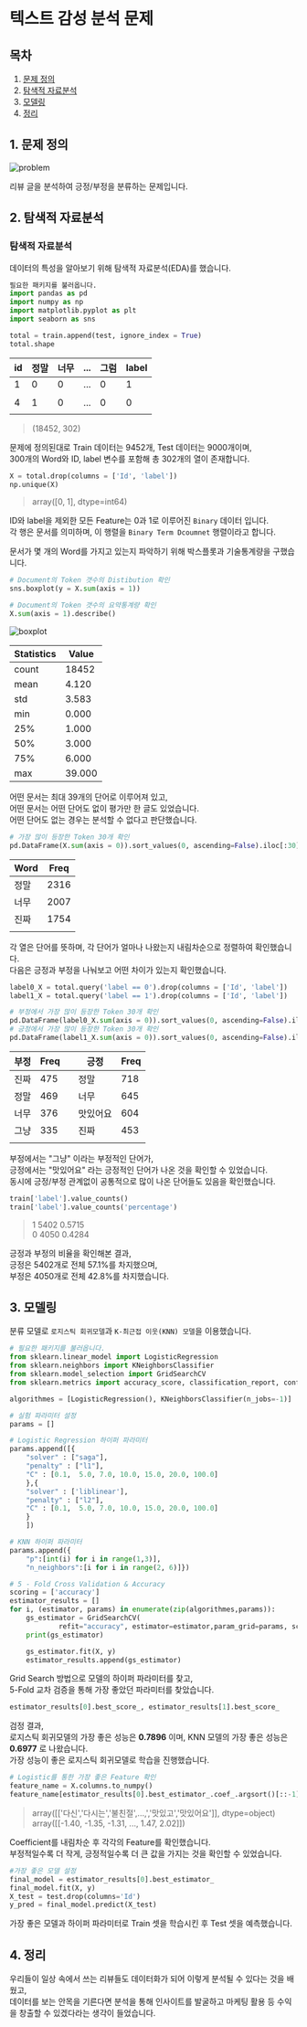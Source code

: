 # 텍스트 감성 분석 문제

## 목차
1. [문제 정의](#1-문제-정의)
2. [탐색적 자료분석](#2-탐색적-자료분석)
3. [모델링](#3-모델링)
4. [정리](#4-정리)

## 1. 문제 정의

![problem](img/2_camp_exam.jpg)

리뷰 글을 분석하여 긍정/부정을 분류하는 문제입니다.  


## 2. 탐색적 자료분석

### 탐색적 자료분석

데이터의 특성을 알아보기 위해 탐색적 자료분석(EDA)를 했습니다.  

```python
필요한 패키지를 불러옵니다.
import pandas as pd
import numpy as np
import matplotlib.pyplot as plt
import seaborn as sns
```

```python
total = train.append(test, ignore_index = True)
total.shape
```

|id|정말|너무|...|그럼|label|
|-|-|-|-|-|-|
|1|0|0|...|0|1|
||||||
|4|1|0|...|0|0|
||||||

> (18452, 302)

문제에 정의된대로 Train 데이터는 9452개, Test 데이터는 9000개이며,  
300개의 Word와 ID, label 변수를 포함해 총 302개의 열이 존재합니다.

```python
X = total.drop(columns = ['Id', 'label'])
np.unique(X)
```
> array([0, 1], dtype=int64)

ID와 label을 제외한 모든 Feature는 0과 1로 이루어진 `Binary` 데이터 입니다.  
각 행은 문서를 의미하며, 이 행렬을 `Binary Term Dcoumnet` 행렬이라고 합니다.  

문서가 몇 개의 Word를 가지고 있는지 파악하기 위해 박스플롯과 기술통계량을 구했습니다.

```python
# Document의 Token 갯수의 Distibution 확인
sns.boxplot(y = X.sum(axis = 1))

# Document의 Token 갯수의 요약통계량 확인
X.sum(axis = 1).describe()
```

![boxplot](img/boxplot.png)

| Statistics | Value|
| --- | --- |
| count | 18452 | 
| mean | 4.120 | 
| std | 3.583 | 
| min | 0.000 | 
| 25% | 1.000 | 
| 50% | 3.000 | 
| 75% | 6.000 | 
| max | 39.000 | 

어떤 문서는 최대 39개의 단어로 이루어져 있고,  
어떤 문서는 어떤 단어도 없이 평가만 한 글도 있었습니다.  
어떤 단어도 없는 경우는 분석할 수 없다고 판단했습니다.  

```python
# 가장 많이 등장한 Token 30개 확인
pd.DataFrame(X.sum(axis = 0)).sort_values(0, ascending=False).iloc[:30]
```

| Word | Freq |
| --- | --- |
| 정말 | 2316 | 
| 너무 | 2007 | 
| 진짜 | 1754 | 
| | | 

각 열은 단어를 뜻하며, 각 단어가 얼마나 나왔는지 내림차순으로 정렬하여 확인했습니다.  
다음은 긍정과 부정을 나눠보고 어떤 차이가 있는지 확인했습니다.  

```python
label0_X = total.query('label == 0').drop(columns = ['Id', 'label'])
label1_X = total.query('label == 1').drop(columns = ['Id', 'label'])

# 부정에서 가장 많이 등장한 Token 30개 확인
pd.DataFrame(label0_X.sum(axis = 0)).sort_values(0, ascending=False).iloc[:30]
# 긍정에서 가장 많이 등장한 Token 30개 확인
pd.DataFrame(label1_X.sum(axis = 0)).sort_values(0, ascending=False).iloc[:30]
```

| 부정 | Freq | | 긍정 | Freq |
| --- | --- | --- | --- | --- |
| 진짜 | 475 | | 정말 | 718 |
| 정말 | 469 | | 너무 | 645 |
| 너무 | 376 | | 맛있어요 | 604 |
| 그냥 | 335 | | 진짜 | 453 |
||||||

부정에서는 "그냥" 이라는 부정적인 단어가,  
긍정에서는 "맛있어요" 라는 긍정적인 단어가 나온 것을 확인할 수 있었습니다.  
동시에 긍정/부정 관계없이 공통적으로 많이 나온 단어들도 있음을 확인했습니다.  

```python
train['label'].value_counts()
train['label'].value_counts('percentage')
```
> 1 5402  0.5715  
> 0 4050  0.4284  

긍정과 부정의 비율을 확인해본 결과,  
긍정은 5402개로 전체 57.1%를 차지했으며,  
부정은 4050개로 전체 42.8%를 차지했습니다.  

## 3. 모델링

분류 모델로 `로지스틱 회귀모델`과 `K-최근접 이웃(KNN) 모델`을 이용했습니다.  

```python
# 필요한 패키지를 불러옵니다.
from sklearn.linear_model import LogisticRegression
from sklearn.neighbors import KNeighborsClassifier
from sklearn.model_selection import GridSearchCV
from sklearn.metrics import accuracy_score, classification_report, confusion_matrix
```

```python
algorithmes = [LogisticRegression(), KNeighborsClassifier(n_jobs=-1)]

# 실험 파라미터 설정
params = []

# Logistic Regression 하이퍼 파라미터
params.append([{
    "solver" : ["saga"],
    "penalty" : ["l1"],
    "C" : [0.1,  5.0, 7.0, 10.0, 15.0, 20.0, 100.0]
    },{
    "solver" : ['liblinear'],
    "penalty" : ["l2"],
    "C" : [0.1,  5.0, 7.0, 10.0, 15.0, 20.0, 100.0]
    }
    ])

# KNN 하이퍼 파라미터
params.append({
    "p":[int(i) for i in range(1,3)],
    "n_neighbors":[i for i in range(2, 6)]})

# 5 - Fold Cross Validation & Accuracy
scoring = ['accuracy']
estimator_results = []
for i, (estimator, params) in enumerate(zip(algorithmes,params)):
    gs_estimator = GridSearchCV(
            refit="accuracy", estimator=estimator,param_grid=params, scoring=scoring, cv=5, verbose=1, n_jobs=4)
    print(gs_estimator)

    gs_estimator.fit(X, y)
    estimator_results.append(gs_estimator)
```

Grid Search 방법으로 모델의 하이퍼 파라미터를 찾고,  
5-Fold 교차 검증을 통해 가장 좋았던 파라미터를 찾았습니다.  

```python
estimator_results[0].best_score_, estimator_results[1].best_score_
```

검정 결과,  
로지스틱 회귀모델의 가장 좋은 성능은 **0.7896** 이며, KNN 모델의 가장 좋은 성능은 **0.6977** 로 나왔습니다.  
가장 성능이 좋은 로지스틱 회귀모델로 학습을 진행했습니다.  

```python
# Logistic를 통한 가장 좋은 Feature 확인
feature_name = X.columns.to_numpy()
feature_name[estimator_results[0].best_estimator_.coef_.argsort()[::-1]]
```
> array([['다신','다시는','불친절',...,','맛있고','맛있어요']], dtype=object)  
> array([[-1.40, -1.35, -1.31, ...,      1.47, 2.02]])  

Coefficient를 내림차순 후 각각의 Feature를 확인했습니다.  
부정적일수록 더 작게, 긍정적일수록 더 큰 값을 가지는 것을 확인할 수 있었습니다.  

```python
#가장 좋은 모델 설정
final_model = estimator_results[0].best_estimator_
final_model.fit(X, y)
X_test = test.drop(columns='Id')
y_pred = final_model.predict(X_test)
```
가장 좋은 모델과 하이퍼 파라미터로 Train 셋을 학습시킨 후 Test 셋을 예측했습니다.  

## 4. 정리

우리들이 일상 속에서 쓰는 리뷰들도 데이터화가 되어 이렇게 분석될 수 있다는 것을 배웠고,  
데이터를 보는 안목을 기른다면 분석을 통해 인사이트를 발굴하고 마케팅 활용 등 수익을 창출할 수 있겠다라는 생각이 들었습니다.
